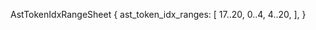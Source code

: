 AstTokenIdxRangeSheet {
    ast_token_idx_ranges: [
        17..20,
        0..4,
        4..20,
    ],
}